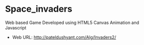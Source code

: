 # Space_invaders
Web based Game Developed using HTML5 Canvas Animation and Javascript 

* Web URL: http://pateldushyant.com/Alg/Invaders2/
